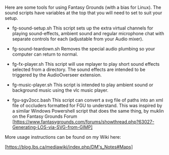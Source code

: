 Here are some tools for using Fantasy Grounds (with a bias for Linux).
The sound scripts have variables at the top that you will need to 
set to suit your setup.

* fg-sound-setup.sh This script sets up the extra virtual channels for
  playing sound-effects, ambient sound and regular microphone chat
  with separate controls for each (adjustable from your Audio mixer).
* fg-sound-teardown.sh Removes the special audio plumbing so your
  computer can return to normal.
* fg-fx-player.sh This script will use mplayer to play short sound effects
  selected from a directory. The sound effects are intended to be
  triggered by the AudioOverseer extension.
* fg-music-player.sh This script is intended to play ambient sound or
  background music using the vlc music player.

* fgu-sgv2occ.bash This script can convert a svg file of paths into
  an xml file of occluders formatted for FGU to understand. This was
  inspired by a similar Windows Powershell script that does the same
  thing, by muklin on the Fantasy Grounds Forum
  [https://www.fantasygrounds.com/forums/showthread.php?63027-Generating-LOS-via-SVG-from-GIMP]

More usage instructions can be found on my Wiki here:

[https://blog.lbs.ca/mediawiki/index.php/DM's_Notes#Maps]
